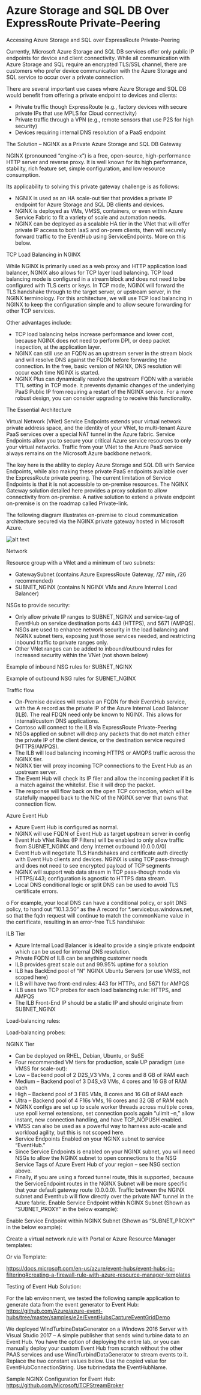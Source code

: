 # Azure Storage and SQL DB Over ExpressRoute Private-Peering 
Accessing Azure Storage and SQL over ExpressRoute Private-Peering

Currently, Microsoft Azure Storage and SQL DB services offer only public IP endpoints for device and
client connectivity.  While all communication with Azure Storage and SQL require an encrypted TLS/SSL
channel, there are customers who prefer device communication with the Azure Storage and SQL service to occur
over a private connection. 

There are several important use cases where Azure Storage and SQL DB would benefit from offering a private
endpoint to devices and clients:

-	Private traffic though ExpressRoute (e.g., factory devices with secure private IPs that use MPLS for Cloud connectivity)
-	Private traffic through a VPN (e.g., remote sensors that use P2S for high security)
-	Devices requiring internal DNS resolution of a PaaS endpoint

The Solution – NGINX as a Private Azure Storage and SQL DB Gateway

NGINX (pronounced “engine-x”) is a free, open-source, high-performance HTTP server and reverse
proxy.  It is well known for its high performance, stability, rich feature set, simple configuration, and
low resource consumption.

Its applicability to solving this private gateway challenge is as follows:

-	NGNIX is used as an HA scale-out tier that provides a private IP endpoint for Azure Storage and SQL DB clients and devices.
-	NGINX is deployed as VMs, VMSS, containers, or even within Azure Service Fabric to fit a variety of scale and automation needs.
-	NGINX can be deployed as a scalable HA tier in the VNet that will offer private IP access to both IaaS and on-prem clients, then         will securely forward traffic to the EventHub using ServiceEndpoints. More on this below.

TCP Load Balancing in NGINX

While NGINX is primarily used as a web proxy and HTTP application load balancer, NGNIX also
allows for TCP layer load balancing. TCP load balancing mode is configured in a stream block and
does not need to be configured with TLS certs or keys. In TCP mode, NGINX will forward the TLS
handshake through to the target server, or upstream server, in the NGINX terminology.  For this
architecture, we will use TCP load balancing in NGINX to keep the configuration simple and to
allow secure forwarding for other TCP services.

Other advantages include:

-	TCP load balancing helps increase performance and lower cost, because NGINX does not need to perform DPI, or deep packet      
        inspection, at the application layer.
-	NGINX can still use an FQDN as an upstream server in the stream block and will resolve DNS against the FQDN before forwarding 
        the connection. In the free, basic version of NGINX, DNS resolution will occur each time NGINX is started. 
-	NGINX Plus can dynamically resolve the upstream FQDN with a variable TTL setting in TCP mode. It prevents dynamic changes of the 
        underlying PaaS Public IP from requiring a restart of the NGINX service.  For a more robust design, you can consider upgrading 
        to receive this functionality.

The Essential Architecture

Virtual Network (VNet) Service Endpoints extends your virtual network private address space, and
the identity of your VNet, to multi-tenant Azure PaaS services over a special NAT tunnel in the
Azure fabric.  Service Endpoints allow you to secure your critical Azure service resources to only
your virtual networks. Traffic from your VNet to the Azure PaaS service always remains on the
Microsoft Azure backbone network.

The key here is the ability to deploy Azure Storage and SQL DB with Service Endpoints, while also making these
private PaaS endpoints available over the ExpressRoute private peering. The current limitation of
Service Endpoints is that it is not accessible to on-premise resources.  The NGINX Gateway solution
detailed here provides a proxy solution to allow connectivity from on-premise.  A native solution to
extend a private endpoint on-premise is on the roadmap called Private-link. 

The following diagram illustrates on-premise to cloud communication architecture secured via the
NGINX private gateway hosted in Microsoft Azure. 

![alt text](https://github.com/jwrightazure/lab/blob/master/images/sb.png)



Network

Resource group with a VNet and a minimum of two subnets:
-	GatewaySubnet (contains Azure ExpressRoute Gateway, /27 min, /26 recommended)
-	SUBNET_NGINX (contains N NGINX VMs and Azure Internal Load Balancer)

NSGs to provide security:
-	Only allow private IP ranges to SUBNET_NGINX and service-tag of EventHub on service destination ports 443 (HTTPS), and 5671 (AMPQS).
-	NSGs are used to enhance network security in the load balancing and NGINX subnet tiers, exposing just those services needed, and restricting inbound traffic to private ranges only.
-	Other VNet ranges can be added to inbound/outbound rules for increased security within the VNet (not shown below)


Example of inbound NSG rules for SUBNET_NGINX


Example of outbound NSG rules for SUBNET_NGINX


Traffic flow

-	On-Premise devices will resolve an FQDN for their EventHub service, with the A record as the private IP of the Azure Internal Load Balancer (ILB). The real FDQN need only be known to NGINX. This allows for internal/custom DNS applications.
-	Contoso will connect to the ILB via ExpressRoute Private-Peering
-	NSGs applied on subnet will drop any packets that do not match either the private IP of the client device, or the destination service required (HTTPS/AMPQS). 
-	The ILB will load balancing incoming HTTPS or AMQPS traffic across the NGINX tier.
-	NGINX tier will proxy incoming TCP connections to the Event Hub as an upstream server.
-	The Event Hub will check its IP filer and allow the incoming packet if it is a match against the whitelist. Else it will drop the packet.
-	The response will flow back on the open TCP connection, which will be statefully mapped back to the NIC of the NGINX server that owns that connection flow.

Azure Event Hub

-	Azure Event Hub is configured as normal.
-	NGINX will use FQDN of Event Hub as target upstream server in config
-	Event Hub VNet Rules (IP Filters) will be enabled to only allow traffic from SUBNET_NGINX and deny Internet outbound (0.0.0.0/0)
-	Event Hub will negotiate TLS Handshakes and certificate auth directly with Event Hub clients and devices. NGINX is using TCP pass-through and does not need to see encrypted payload of TCP segments
-	NGINX will support web data stream in TCP pass-though mode via HTTPS/443; configuration is agnostic to HTTPS data stream.
-	Local DNS conditional logic or split DNS can be used to avoid TLS certificate errors.

o   For example, your local DNS can have a conditional policy, or split DNS policy,  to hand out  “10.1.3.50” as the A record for *.servicebus.windows.net, so that the fqdn request will continue to match the commonName value in the certificate, resulting in an error-free TLS handshake:


ILB Tier
-	Azure Internal Load Balancer is ideal to provide a single private endpoint which can be used for internal DNS resolution.
-	Private FQDN of ILB can be anything customer needs
-	ILB provides great scale out and 99.95% uptime for a solution
-	ILB has BackEnd pool of “N” NGINX Ubuntu Servers (or use VMSS, not scoped here)
-	ILB will have two front-end rules: 443 for HTTPs, and 5671 for AMPQS
-	ILB uses two TCP probes for each load balancing rule: HTTPS, and AMPQS
-	The ILB Front-End IP should be a static IP and should originate from SUBNET_NGINX


Load-balancing rules:





Load-balancing probes:



NGINX Tier

-	Can be deployed on RHEL, Debian, Ubuntu, or SuSE
-	Four recommended VM tiers for production, scale UP paradigm (use VMSS for scale-out):
-	Low – Backend pool of 2 D2S_V3 VMs, 2 cores and 8 GB of RAM each
-	Medium – Backend pool of 3 D4S_v3 VMs, 4 cores and 16 GB of RAM each
-	High – Backend pool of 3 F8S VMs, 8 cores and 16 GB of RAM each
-	Ultra – Backend pool of 4 F16s VMs, 16 cores and 32 GB of RAM each
-	NGINX configs are set up to scale worker threads across multiple cores, use epoll kernel extensions, set connection pools again “ulimit –n,” allow instant, new connection handling, and have TCP_NOPUSH enabled.
-	VMSS can also be used as a powerful way to harness auto-scale and workload agility, but this is not scoped here.
-	Service Endpoints Enabled on your NGINX subnet to service “EventHub.”
-	Since Service Endpoints is enabled on your NGINX subnet, you will need NSGs to allow the NGINX subnet to open connections to the NSG Service Tags of Azure Event Hub of your region – see NSG section above.
-	Finally, if you are using a forced tunnel route, this is supported, because the ServiceEndpoint routes in the NGINX Subnet will be more specific that your default gateway route (0.0.0.0). Traffic between the NGINX subnet and Eventhub will flow directly over the private NAT tunnel in the Azure fabric. Enable Service Endpoint within NGINX Subnet (Shown as “SUBNET_PROXY” in the below example):


Enable Service Endpoint within NGINX Subnet (Shown as “SUBNET_PROXY” in the below example):

Create a virtual network rule with Portal or Azure Resource Manager templates:


Or via Template:


https://docs.microsoft.com/en-us/azure/event-hubs/event-hubs-ip-filtering#creating-a-firewall-rule-with-azure-resource-manager-templates

Testing of Event Hub Solution:

For the lab environment, we tested the following sample application to generate data from the event generator to Event Hub:  https://github.com/Azure/azure-event-hubs/tree/master/samples/e2e/EventHubsCaptureEventGridDemo

We deployed WindTurbineDataGenerator on a Windows 2016 Server with Visual Studio 2017 – A simple publisher that sends wind turbine data to an Event Hub.  You have the option of deploying the entire lab, or you can manually deploy your custom Event Hub from scratch without the other PAAS services and use WindTurbindDataGenerator to stream events to it.  Replace the two constant values below. Use the copied value for EventHubConnectionString. Use tubrinedata the EventHubName.






Sample NGINX Configuration for Event Hub:  https://github.com/Microsoft/TCPStreamBroker

